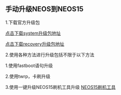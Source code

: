 ## 手动升级NEOS到NEOS15



1.下载官方升级包

[点击下载system升级包地址](https://commadist.azureedge.net/neosupdate/ota-signed-e85f507777cb6b22f88ba1c8be6bbaa2630c484b971344b645fca2d1c461cd47.zip) 

[点击下载recovery升级包地址](https://commadist.azureedge.net/neosupdate/recovery-db31ffe79dfd60be966fba6d1525a5081a920062b883644dc8f5734bcc6806bb.img) 


2.使用各种方法进行升级包括不限于以下方法
 

1.使用fastboot语句升级
 
2.使用twrp，卡刷升级
 
3.使用一键升级NEOS15刷机工具升级
[NEOS15刷机工具](http://wiki.dragonpilot.cn/files/software/一键升级NEOS15修改版.rar)
